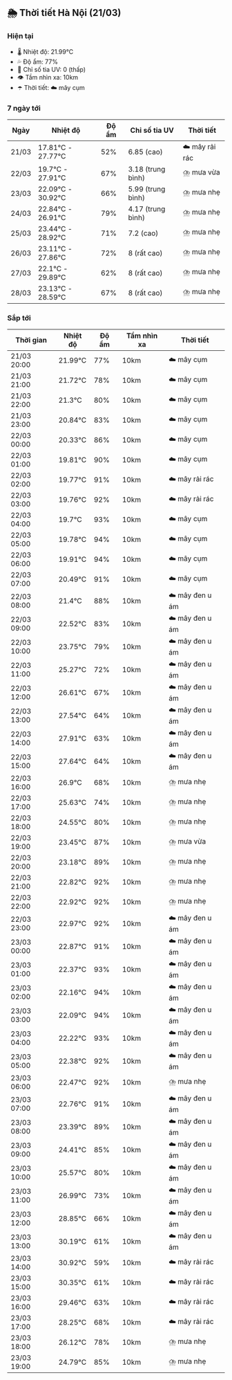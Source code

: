 ## 🌦️ Thời tiết Hà Nội (21/03)

### Hiện tại

- 🌡️ Nhiệt độ: 21.99℃
- 💦 Độ ẩm: 77%
- 🌟 Chỉ số tia UV: 0 (thấp)
- 👁️ Tầm nhìn xa: 10km
- ☂️ Thời tiết: ☁️ mây cụm

### 7 ngày tới

| Ngày | Nhiệt độ | Độ ẩm | Chỉ số tia UV | Thời tiết |
| --- | --- | --- | --- | --- |
| 21/03 | 17.81℃ - 27.77℃ | 52% | 6.85 (cao) | ☁️ mây rải rác |
| 22/03 | 19.7℃ - 27.91℃ | 67% | 3.18 (trung bình) | ⛈️ mưa vừa |
| 23/03 | 22.09℃ - 30.92℃ | 66% | 5.99 (trung bình) | ⛈️ mưa nhẹ |
| 24/03 | 22.84℃ - 26.91℃ | 79% | 4.17 (trung bình) | ⛈️ mưa nhẹ |
| 25/03 | 23.44℃ - 28.92℃ | 71% | 7.2 (cao) | ⛈️ mưa nhẹ |
| 26/03 | 23.11℃ - 27.86℃ | 72% | 8 (rất cao) | ⛈️ mưa nhẹ |
| 27/03 | 22.1℃ - 29.89℃ | 62% | 8 (rất cao) | ⛈️ mưa nhẹ |
| 28/03 | 23.13℃ - 28.59℃ | 67% | 8 (rất cao) | ⛈️ mưa nhẹ |

### Sắp tới

| Thời gian | Nhiệt độ | Độ ẩm | Tầm nhìn xa | Thời tiết |
| --- | --- | --- | --- | --- |
| 21/03 20:00 | 21.99℃ | 77% | 10km | ☁️ mây cụm |
| 21/03 21:00 | 21.72℃ | 78% | 10km | ☁️ mây cụm |
| 21/03 22:00 | 21.3℃ | 80% | 10km | ☁️ mây cụm |
| 21/03 23:00 | 20.84℃ | 83% | 10km | ☁️ mây cụm |
| 22/03 00:00 | 20.33℃ | 86% | 10km | ☁️ mây cụm |
| 22/03 01:00 | 19.81℃ | 90% | 10km | ☁️ mây cụm |
| 22/03 02:00 | 19.77℃ | 91% | 10km | ☁️ mây rải rác |
| 22/03 03:00 | 19.76℃ | 92% | 10km | ☁️ mây rải rác |
| 22/03 04:00 | 19.7℃ | 93% | 10km | ☁️ mây cụm |
| 22/03 05:00 | 19.78℃ | 94% | 10km | ☁️ mây cụm |
| 22/03 06:00 | 19.91℃ | 94% | 10km | ☁️ mây cụm |
| 22/03 07:00 | 20.49℃ | 91% | 10km | ☁️ mây cụm |
| 22/03 08:00 | 21.4℃ | 88% | 10km | ☁️ mây đen u ám |
| 22/03 09:00 | 22.52℃ | 83% | 10km | ☁️ mây đen u ám |
| 22/03 10:00 | 23.75℃ | 79% | 10km | ☁️ mây đen u ám |
| 22/03 11:00 | 25.27℃ | 72% | 10km | ☁️ mây đen u ám |
| 22/03 12:00 | 26.61℃ | 67% | 10km | ☁️ mây đen u ám |
| 22/03 13:00 | 27.54℃ | 64% | 10km | ☁️ mây đen u ám |
| 22/03 14:00 | 27.91℃ | 63% | 10km | ☁️ mây đen u ám |
| 22/03 15:00 | 27.64℃ | 64% | 10km | ☁️ mây đen u ám |
| 22/03 16:00 | 26.9℃ | 68% | 10km | ⛈️ mưa nhẹ |
| 22/03 17:00 | 25.63℃ | 74% | 10km | ⛈️ mưa nhẹ |
| 22/03 18:00 | 24.55℃ | 80% | 10km | ⛈️ mưa nhẹ |
| 22/03 19:00 | 23.45℃ | 87% | 10km | ⛈️ mưa vừa |
| 22/03 20:00 | 23.18℃ | 89% | 10km | ⛈️ mưa nhẹ |
| 22/03 21:00 | 22.82℃ | 92% | 10km | ⛈️ mưa nhẹ |
| 22/03 22:00 | 22.92℃ | 92% | 10km | ⛈️ mưa nhẹ |
| 22/03 23:00 | 22.97℃ | 92% | 10km | ☁️ mây đen u ám |
| 23/03 00:00 | 22.87℃ | 91% | 10km | ☁️ mây đen u ám |
| 23/03 01:00 | 22.37℃ | 93% | 10km | ☁️ mây đen u ám |
| 23/03 02:00 | 22.16℃ | 94% | 10km | ☁️ mây đen u ám |
| 23/03 03:00 | 22.09℃ | 94% | 10km | ☁️ mây đen u ám |
| 23/03 04:00 | 22.22℃ | 93% | 10km | ☁️ mây đen u ám |
| 23/03 05:00 | 22.38℃ | 92% | 10km | ☁️ mây đen u ám |
| 23/03 06:00 | 22.47℃ | 92% | 10km | ⛈️ mưa nhẹ |
| 23/03 07:00 | 22.76℃ | 91% | 10km | ☁️ mây đen u ám |
| 23/03 08:00 | 23.39℃ | 89% | 10km | ☁️ mây đen u ám |
| 23/03 09:00 | 24.41℃ | 85% | 10km | ☁️ mây đen u ám |
| 23/03 10:00 | 25.57℃ | 80% | 10km | ☁️ mây đen u ám |
| 23/03 11:00 | 26.99℃ | 73% | 10km | ☁️ mây đen u ám |
| 23/03 12:00 | 28.85℃ | 66% | 10km | ☁️ mây đen u ám |
| 23/03 13:00 | 30.19℃ | 61% | 10km | ☁️ mây đen u ám |
| 23/03 14:00 | 30.92℃ | 59% | 10km | ☁️ mây rải rác |
| 23/03 15:00 | 30.35℃ | 61% | 10km | ☁️ mây rải rác |
| 23/03 16:00 | 29.46℃ | 63% | 10km | ☁️ mây rải rác |
| 23/03 17:00 | 28.25℃ | 68% | 10km | ☁️ mây rải rác |
| 23/03 18:00 | 26.12℃ | 78% | 10km | ⛈️ mưa nhẹ |
| 23/03 19:00 | 24.79℃ | 85% | 10km | ⛈️ mưa nhẹ |
